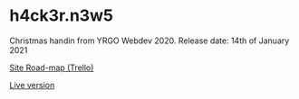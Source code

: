 # h4ck3r.n3w5

Christmas handin from YRGO Webdev 2020. Release date: 14th of January 2021

<a href="https://trello.com/b/mv9MlHde" target="_blank">Site Road-map (Trello)</a>

<a href="https://projects.joeyjaydigital.com/h4ck3r.n3w5/" target="_blank">Live version</a>
